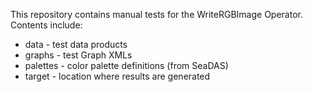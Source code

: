 This repository contains manual tests for the WriteRGBImage Operator.
Contents include:

* data - test data products
* graphs - test Graph XMLs
* palettes - color palette definitions (from SeaDAS)
* target - location where results are generated

